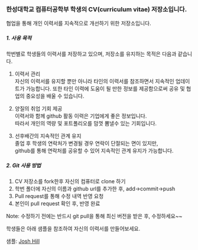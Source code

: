 ### 한성대학교 컴퓨터공학부 학생의 CV(curriculum vitae) 저장소입니다.

협업을 통해 개인 이력서를 지속적으로 개선하기 위한 저장소입니다. 

##### 1. 사용 목적

학번별로 학생들의 이력서를 저장하고 있으며,
저장소를 유지하는 목적은 다음과 같습니다.

1) 이력서 관리  
자신의 이력서를 유지할 뿐만 아니라 타인의 이력서를 참조하면서 지속적인 업데이트가 가능합니다.
또한 타인 이력에 도움이 될 만한 정보를 제공함으로써 공유 및 협업의 중요성을 배울 수 있습니다.

2) 양질의 취업 기회 제공  
이력서와 함께 github 활동 이력은 기업에게 좋은 정보입니다.   
따라서 개인의 역량 및 포트폴리오를 맘껏 뽐낼수 있는 기회입니다.

3) 선후배간의 지속적인 관계 유지  
졸업 후 학생의 연락처가 변경될 경우 연락이 단절되는 면이 있지만,  
github를 통해 연락처를 공유할 수 있어 지속적인 관계 유지가 가능합니다.


##### 2. Git 사용 방법

1) CV 저장소를 fork한후 자신의 컴퓨터로 clone 하기
2) 학번 폴더에 자신의 이름과 github url를 추가한 후, add->commit->push
3) Pull request를 통해 수정 내역 반영 요청
4) 본인이 pull request 확인 후, 반영 완료

Note: 수정하기 전에는 반드시 git pull을 통해 최신 버전을 받은 후, 수정하세요~~



학생들은 아래 샘플을 참조하여 자신의 이력서를 만들어보세요.

샘플: [Josh Hill](github.com/jamesjoshuahill/cv)
